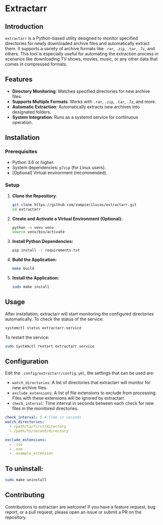 # Extractarr

## Introduction

`extractarr` is a Python-based utility designed to monitor specified directories for newly downloaded archive files and automatically extract them. It supports a variety of archive formats like `.rar`, `.zip`, `.tar`, `.7z`, and others. This tool is especially useful for automating the extraction process in scenarios like downloading TV shows, movies, music, or any other data that comes in compressed formats.

## Features

- **Directory Monitoring**: Watches specified directories for new archive files.
- **Supports Multiple Formats**: Works with `.rar`, `.zip`, `.tar`, `.7z`, and more.
- **Automatic Extraction**: Automatically extracts new archives into designated folders.
- **System Integration**: Runs as a systemd service for continuous operation.

## Installation
### Prerequisites

- Python 3.6 or higher.
- System dependencies: `p7zip` (for Linux users).
- [Optional] Virtual environment (recommended).

### Setup

1. **Clone the Repository**:
   ```bash
   git clone https://github.com/zampierilucas/extractarr.git
   cd extractarr
   ```

2. **Create and Activate a Virtual Environment (Optional):**
    ```bash
    python -m venv venv
    source venv/bin/activate
    ```

3. **Install Python Dependencies:**
    ```bash
    pip install -r requirements.txt
    ```

4. **Build the Application:**
    ```bash
    make build
    ```

5. **Install the Application:**
    ```bash
    sudo make install
    ```

## Usage
After installation, extractarr will start monitoring the configured directories automatically.
To check the status of the service:

```bash
systemctl status extractarr.service
```

To restart the service:

```bash
sudo systemctl restart extractarr.service
```

## Configuration

Edit the `.config/extractarr/config.yml`, the settings that can be used are:
- `watch_directories`: A list of directories that extractarr will monitor for new archive files.
- `exclude_extensions`: A list of file extensions to exclude from processing. Files with these extensions will be ignored by extractarr.
- `check_interval`: Time interval in seconds between each check for new files in the monitored directories.

```yaml
check_interval: 5 # Time in seconds
watch_directories:
  - /path/to/first/directory
  - /path/to/second/directory

exclude_extensions:
  - .iso
  - .exe
  - .example_extension
```

## To uninstall:
```bash
sudo make uninstall
```

## Contributing

Contributions to extractarr are welcome! If you have a feature request, bug report, or a pull request, please open an issue or submit a PR on the repository.
